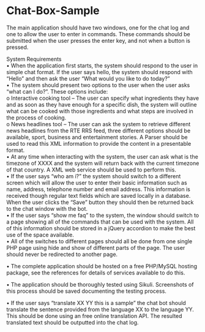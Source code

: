 # Chat-Box-Sample

The main application should have two windows, one for the chat log and one to allow the user to enter in commands. These commands should be submitted when the user presses the enter key, and not when a button is pressed.

System Requirements<br>
•	When the application first starts, the system should respond to the user in simple chat format. If the user says hello, the system should respond with “Hello” and then ask the user “What would you like to do today?”<br>
•	The system should present two options to the user when the user asks “what can I do?”. These options include:<br>
o	Interactive cooking tool – The user can specify what ingredients they have and as soon as they have enough for a specific dish, the system will outline what can be cooked with those ingredients and what steps are involved in the process of cooking.<br>
o	News headlines tool – The user can ask the system to retrieve different news headlines from the RTE RRS feed, three different options should be available, sport, business and entertainment stories. A Parser should be used to read this XML information to provide the content in a presentable format. <br>
•	At any time when interacting with the system, the user can ask what is the timezone of XXXX and the system will return back with the current timezone of that country. A XML web service should be used to perform this. <br>
•	If the user says “who am i?” the system should switch to a different screen which will allow the user to enter their basic information such as name, address, telephone number and email address. This information is received though regular text fields which are saved locally in a database. When the user clicks the “Save” button they should then be returned back to the chat window with the bot.<br>
•	If the user says “show me faq” to the system, the window should switch to a page showing all of the commands that can be used with the system. All of this information should be stored in a jQuery accordion to make the best use of the space available. <br>
•	All of the switches to different pages should all be done from one single PHP page using hide and show of different parts of the page. The user should never be redirected to another page.<br>

•	The complete application should be hosted on a free PHP/MySQL hosting package, see the references for details of services available to do this.<br>

•	The application should be thoroughly tested using Sikuli. Screenshots of this process should be saved documenting the testing process.<br>

•	If the user says “translate XX YY this is a sample” the chat bot should translate the sentence provided from the language XX to the language YY. This should be done using an free online translation API. The resulted translated text should be outputted into the chat log.<br>
